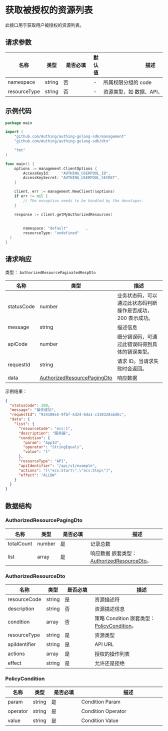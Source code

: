 # 获取被授权的资源列表

<!--
  警告⚠️：
  不要直接修改该文档，
  https://github.com/Authing/authing-docs-factory
  使用该项目进行生成
-->

<LastUpdated />

此接口用于获取用户被授权的资源列表。

## 请求参数

| 名称 | 类型 | <div style="width:80px">是否必填</div> | 默认值 | <div style="width:300px">描述</div> | <div style="width:200px"></div>示例值</div> |
| ---- | ---- | ---- | ---- | ---- | ---- |
 | namespace | string  | 否 | - | 所属权限分组的 code  | `default` |
 | resourceType | string  | 否 | - | 资源类型，如 数据、API、菜单、按钮  |  |


## 示例代码
```go
package main

import (
    "github.com/Authing/authing-golang-sdk/management"
    "github.com/Authing/authing-golang-sdk/dto"

    "fmt"
)

func main() {
    options := management.ClientOptions {
        AccessKeyId:     "AUTHING_USERPOOL_ID",
        AccessKeySecret: "AUTHING_USERPOOL_SECRET",
    }

    client, err := management.NewClient(&options)
    if err != nil {
        // The exception needs to be handled by the developer.
    }

    response := client.getMyAuthorizedResources(
    
     
        namespace: "default"        , 
        resourceType: "undefined"        
  )
}
```


## 请求响应

类型： `AuthorizedResourcePaginatedRespDto`

| 名称 | 类型 | 描述 |
| ---- | ---- | ---- |
| statusCode | number | 业务状态码，可以通过此状态码判断操作是否成功，200 表示成功。 |
| message | string | 描述信息 |
| apiCode | number | 细分错误码，可通过此错误码得到具体的错误类型。 |
| requestId | string | 请求 ID。当请求失败时会返回。 |
| data | <a href="#AuthorizedResourcePagingDto">AuthorizedResourcePagingDto</a> | 响应数据 |



示例结果：

```json
{
  "statusCode": 200,
  "message": "操作成功",
  "requestId": "934108e5-9fbf-4d24-8da1-c330328abd6c",
  "data": {
    "list": {
      "resourceCode": "ecs:1",
      "description": "服务器",
      "condition": {
        "param": "AppId",
        "operator": "StringEquals",
        "value": "1"
      },
      "resourceType": "API",
      "apiIdentifier": "/api/v1/example",
      "actions": "[\"ecs:Start\",\"ecs:Stop\"]",
      "effect": "ALLOW"
    }
  }
}
```

## 数据结构


### <a id="AuthorizedResourcePagingDto"></a> AuthorizedResourcePagingDto

| 名称 | 类型 | <div style="width:80px">是否必填</div> | <div style="width:300px">描述</div> | <div style="width:200px">示例值</div> |
| ---- |  ---- | ---- | ---- | ---- |
| totalCount | number | 是 | 记录总数   |  |
| list | array | 是 | 响应数据 嵌套类型：<a href="#AuthorizedResourceDto">AuthorizedResourceDto</a>。  |  |


### <a id="AuthorizedResourceDto"></a> AuthorizedResourceDto

| 名称 | 类型 | <div style="width:80px">是否必填</div> | <div style="width:300px">描述</div> | <div style="width:200px">示例值</div> |
| ---- |  ---- | ---- | ---- | ---- |
| resourceCode | string | 是 | 资源描述符   |  `ecs:1` |
| description | string | 否 | 资源描述信息   |  `服务器` |
| condition | array | 否 | 策略 Condition 嵌套类型：<a href="#PolicyCondition">PolicyCondition</a>。  |  |
| resourceType | string | 是 | 资源类型   | DATA |
| apiIdentifier | string | 是 | API URL   |  `/api/v1/example` |
| actions | array | 是 | 授权的操作列表   |  `["ecs:Start","ecs:Stop"]` |
| effect | string | 是 | 允许还是拒绝   | ALLOW |


### <a id="PolicyCondition"></a> PolicyCondition

| 名称 | 类型 | <div style="width:80px">是否必填</div> | <div style="width:300px">描述</div> | <div style="width:200px">示例值</div> |
| ---- |  ---- | ---- | ---- | ---- |
| param | string | 是 | Condition Param   | UserPoolId |
| operator | string | 是 | Condition Operator   | Bool |
| value | string | 是 | Condition Value   |  `1` |


